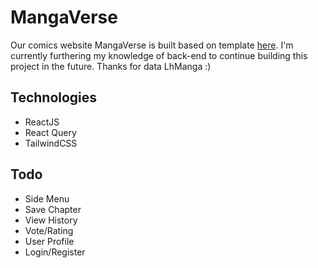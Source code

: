 # MangaVerse

Our comics website MangaVerse is built based on template [here](https://dribbble.com/shots/16591556-Website-Reading-Comic-Online/attachments/11617578?mode=media). I'm currently furthering my knowledge of back-end to continue building this project in the future. 
Thanks for data LhManga :)
## Technologies

* ReactJS
* React Query
* TailwindCSS


## Todo

* Side Menu
* Save Chapter
* View History
* Vote/Rating
* User Profile
* Login/Register
